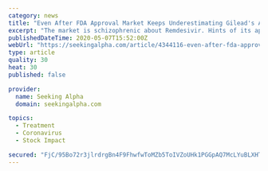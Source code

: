 ```yaml
---
category: news
title: "Even After FDA Approval Market Keeps Underestimating Gilead's Antiviral"
excerpt: "The market is schizophrenic about Remdesivir. Hints of its approval lift the entire market. There are hopeful signals out of U.S. practitioners about the effect"
publishedDateTime: 2020-05-07T15:52:00Z
webUrl: "https://seekingalpha.com/article/4344116-even-after-fda-approval-market-keeps-underestimating-gileads-antiviral"
type: article
quality: 30
heat: 30
published: false

provider:
  name: Seeking Alpha
  domain: seekingalpha.com

topics:
  - Treatment
  - Coronavirus
  - Stock Impact

secured: "FjC/95Bo72r3jlrdrgBn4F9FhwfwToMZb5ToIVZoUHk1PGGpAQ7McLYuBLXHT1qwT2dpbJ70eXuMa+4KkwUWbOVdix04sVp2krAgTmR03ekBDRFRHjqRfz3VFwvUjg17Rrg/IPEV5ILZ6//11AzjIkt8LN0Xpu5kwaMrC+lTxgIe5uaKPfhE4I2kTRRFITqZ9FYeQjjbyQCx7fCG5O6cS+JZTi7Kgw4maLxePfLabmjlZJBppxzwvEDcDgVQXXdiaXKBkVxlTxuaeNSM7fy7oXhuW/X20sr55QgMc9ivVCMoxmVmts5pGsdxN12F1fZWy8dhVh4EHpUK+1HCq11xNtaOPu2D4ljcsIjZ2INadvJJAJ3j1hiMWMs3jGwJ1yV5Kunsx3CqXOGBT7kjedeTEFwcM6r0uKrAwwzxKfeXOioTFGdWIYippO1dIYXPepOGBp5gJkqtsRPEsHWq/W+zgtHvDynT8ip890O6tGSm4QQ=;LiYhGgtYE3rs8PxSPgHpNA=="
---
```


